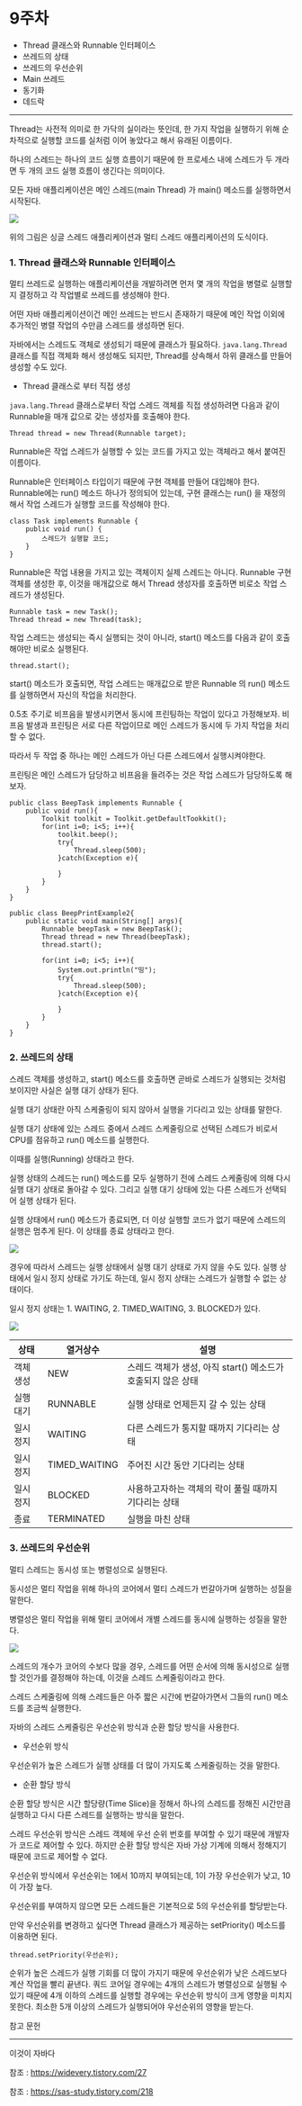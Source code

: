 # 9주차

- Thread 클래스와 Runnable 인터페이스
- 쓰레드의 상태
- 쓰레드의 우선순위
- Main 쓰레드
- 동기화
- 데드락

-------------------------------------------------------------------------



Thread는 사전적 의미로 한 가닥의 실이라는 뜻인데, 한 가지 작업을 실행하기 위해 순차적으로 실행할 코드를 실처럼 이어 놓았다고 해서 유래된 이름이다.

하나의 스레드는 하나의 코드 실행 흐름이기 때문에 한 프로세스 내에 스레드가 두 개라면 두 개의 코드 실행 흐름이 생긴다는 의미이다.



모든 자바 애플리케이션은 메인 스레드(main Thread) 가 main() 메소드를 실행하면서 시작된다.



<img src="https://github.com/sungpillhong/whiteshipstudy/blob/master/screenshot/쓰레드.PNG"> </img>



위의 그림은 싱글 스레드 애플리케이션과 멀티 스레드 애플리케이션의 도식이다.



### 1. Thread 클래스와 Runnable 인터페이스



멀티 쓰레드로 실행하는 애플리케이션을 개발하려면 먼저 몇 개의 작업을 병렬로 실행할지 결정하고 각 작업별로 쓰레드를 생성해야 한다.

어떤 자바 애플리케이션이건 메인 쓰레드는 반드시 존재하기 때문에 메인 작업 이외에 추가적인 병렬 작업의 수만큼 스레드를 생성하면 된다.

자바에서는 스레드도 객체로 생성되기 때문에 클래스가 필요하다. `java.lang.Thread` 클래스를 직접 객체화 해서 생성해도 되지만, Thread를 상속해서 하위 클래스를 만들어 생성할 수도 있다.



* Thread 클래스로 부터 직접 생성

`java.lang.Thread` 클래스로부터 작업 스레드 객체를 직접 생성하려면 다음과 같이 Runnable을 매개 값으로 갖는 생성자를 호출해야 한다.



```
Thread thread = new Thread(Runnable target);
```



Runnable은 작업 스레드가 실행할 수 있는 코드를 가지고 있는 객체라고 해서 붙여진 이름이다.

Runnable은 인터페이스 타입이기 때문에 구현 객체를 만들어 대입해야 한다. Runnable에는 run() 메소드 하나가 정의되어 있는데, 구현 클래스는 run() 을 재정의해서 작업 스레드가 실행할 코드를 작성해야 한다.



```
class Task implements Runnable {
	public void run() {
		스레드가 실행할 코드;
	}
}
```



Runnable은 작업 내용을 가지고 있는 객체이지 실제 스레드는 아니다. Runnable 구현 객체를 생성한 후, 이것을 매개값으로 해서 Thread 생성자를 호출하면 비로소 작업 스레드가 생성된다.



```
Runnable task = new Task();
Thread thread = new Thread(task);
```



작업 스레드는 생성되는 즉시 실행되는 것이 아니라, start() 메소드를 다음과 같이 호출해야만 비로소 실행된다.

```
thread.start();
```



start() 메소드가 호출되면, 작업 스레드는 매개값으로 받은 Runnable 의 run() 메소드를 실행하면서 자신의 작업을 처리한다.



 0.5초 주기로 비프음을 발생시키면서 동시에 프린팅하는 작업이 있다고 가정해보자. 비프음 발생과 프린팅은 서로 다른 작업이므로 메인 스레드가 동시에 두 가지 작업을 처리할 수 없다.

따라서 두 작업 중 하나는 메인 스레드가 아닌 다른 스레드에서 실행시켜야한다.

프린팅은 메인 스레드가 담당하고 비프음을 들려주는 것은 작업 스레드가 담당하도록 해보자.



```
public class BeepTask implements Runnable {
	public void run(){
		Toolkit toolkit = Toolkit.getDefaultTookkit();
		for(int i=0; i<5; i++){
			toolkit.beep();
			try{
				Thread.sleep(500);
			}catch(Exception e){
				
			}
		}
	}
}
```



```
public class BeepPrintExample2{
	public static void main(String[] args){
		Runnable beepTask = new BeepTask();
		Thread thread = new Thread(beepTask);
		thread.start();
		
		for(int i=0; i<5; i++){
			System.out.println("띵");
			try{ 
				Thread.sleep(500); 
			}catch(Exception e){
				
			}
		}
	}
}
```







### 2. 쓰레드의 상태



스레드 객체를 생성하고, start() 메소드를 호출하면 곧바로 스레드가 실행되는 것처럼 보이지만 사실은 실행 대기 상태가 된다.

실행 대기 상태란 아직 스케줄링이 되지 않아서 실행을 기다리고 있는 상태를 말한다.

실행 대기 상태에 있는 스레드 중에서 스레드 스케줄링으로 선택된 스레드가 비로서 CPU를 점유하고 run() 메소드를 실행한다.

이때를 실행(Running) 상태라고 한다.

실행 상태의 스레드는 run() 메소드를 모두 실행하기 전에 스레드 스케줄링에 의해 다시 실행 대기 상태로 돌아갈 수 있다. 그리고 실행 대기 상태에 있는 다른 스레드가 선택되어 실행 상태가 된다.

실행 상태에서 run() 메소드가 종료되면, 더 이상 실행할 코드가 없기 때문에 스레드의 실행은 멈추게 된다. 이 상태를 종료 상태라고 한다.



<img src="https://github.com/sungpillhong/whiteshipstudy/blob/master/screenshot/쓰레드2.PNG"> </img>



경우에 따라서 스레드는 실행 상태에서 실행 대기 상태로 가지 않을 수도 있다. 실행 상태에서 일시 정지 상태로 가기도 하는데, 일시 정지 상태는 스레드가 실행할 수 없는 상태이다.

일시 정지 상태는 1. WAITING, 2. TIMED_WAITING, 3. BLOCKED가 있다. 



<img src="https://github.com/sungpillhong/whiteshipstudy/blob/master/screenshot/쓰레드3.PNG"> </img>



| 상태     | 열거상수      | 설명                                                         |
| -------- | ------------- | ------------------------------------------------------------ |
| 객체생성 | NEW           | 스레드 객체가 생성, 아직 start() 메소드가 호출되지 않은 상태 |
| 실행대기 | RUNNABLE      | 실행 상태로 언제든지 갈 수 있는 상태                         |
| 일시정지 | WAITING       | 다른 스레드가 통지할 때까지 기다리는 상태                    |
| 일시정지 | TIMED_WAITING | 주어진 시간 동안 기다리는 상태                               |
| 일시정지 | BLOCKED       | 사용하고자하는 객체의 락이 풀릴 때까지 기다리는 상태         |
| 종료     | TERMINATED    | 실행을 마친 상태                                             |





### 3. 쓰레드의 우선순위



멀티 스레드는 동시성 또는 병렬성으로 실행된다. 

동시성은 멀티 작업을 위해 하나의 코어에서 멀티 스레드가 번갈아가며 실행하는 성질을 말한다.

병렬성은 멀티 작업을 위해 멀티 코어에서 개별 스레드를 동시에 실행하는 성질을 말한다.



<img src="https://github.com/sungpillhong/whiteshipstudy/blob/master/screenshot/쓰레드4.PNG"> </img>



스레드의 개수가 코어의 수보다 많을 경우, 스레드를 어떤 순서에 의해 동시성으로 실행할 것인가를 결정해야 하는데, 이것을 스레드 스케줄링이라고 한다.

스레드 스케줄링에 의해 스레드들은 아주 짧은 시간에 번갈아가면서 그들의 run() 메소드를 조금씩 실행한다.



자바의 스레드 스케줄링은 우선순위 방식과 순환 할당 방식을 사용한다.

* 우선순위 방식

우선순위가 높은 스레드가 실행 상태를 더 많이 가지도록 스케줄링하는 것을 말한다.

* 순환 할당 방식

순환 할당 방식은 시간 할당량(Time Slice)을 정해서 하나의 스레드를 정해진 시간만큼 실행하고 다시 다른 스레드를 실행하는 방식을 말한다.



스레드 우선순위 방식은 스레드 객체에 우선 순위 번호를 부여할 수 있기 때문에 개발자가 코드로 제어할 수 있다. 하지만 순환 할당 방식은 자바 가상 기계에 의해서 정해지기 때문에 코드로 제어할 수 없다.

우선순위 방식에서 우선순위는 1에서 10까지 부여되는데, 1이 가장 우선순위가 낮고, 10이 가장 높다.

우선순위를 부여하지 않으면 모든 스레드들은 기본적으로 5의 우선순위를 할당받는다.

만약 우선순위를 변경하고 싶다면 Thread 클래스가 제공하는 setPriority() 메소드를 이용하면 된다.



```
thread.setPriority(우선순위);
```



순위가 높은 스레드가 실행 기회를 더 많이 가지기 때문에 우선순위가 낮은 스레드보다 계산 작업을 빨리 끝낸다. 쿼드 코어일 경우에는 4개의 스레드가 병렬성으로 실행될 수 있기 때문에 4개 이하의 스레드를 실행할 경우에는 우선순위 방식이 크게 영향을 미치지 못한다. 최소한 5개 이상의 스레드가 실행되어야 우선순위의 영향을 받는다.







참고 문헌 

------------------------------------------------------------------------------------------------------------------------------------------------------------------------------------------------------------------

이것이 자바다

참조 : https://widevery.tistory.com/27

참조 : https://sas-study.tistory.com/218



